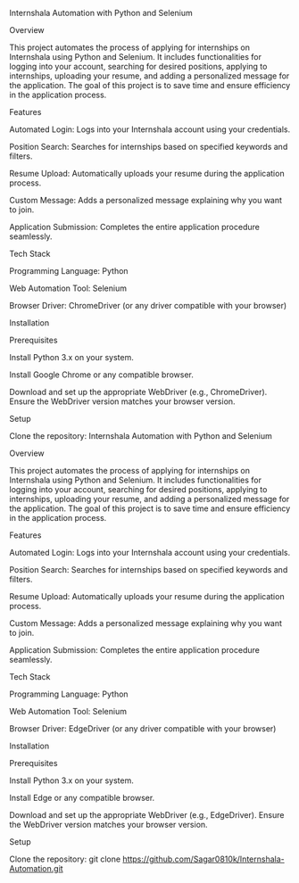 Internshala Automation with Python and Selenium

Overview

This project automates the process of applying for internships on Internshala using Python and Selenium. It includes functionalities for logging into your account, searching for desired positions, applying to internships, uploading your resume, and adding a personalized message for the application. The goal of this project is to save time and ensure efficiency in the application process.

Features

Automated Login: Logs into your Internshala account using your credentials.

Position Search: Searches for internships based on specified keywords and filters.

Resume Upload: Automatically uploads your resume during the application process.

Custom Message: Adds a personalized message explaining why you want to join.

Application Submission: Completes the entire application procedure seamlessly.

Tech Stack

Programming Language: Python

Web Automation Tool: Selenium

Browser Driver: ChromeDriver (or any driver compatible with your browser)

Installation

Prerequisites

Install Python 3.x on your system.

Install Google Chrome or any compatible browser.

Download and set up the appropriate WebDriver (e.g., ChromeDriver). Ensure the WebDriver version matches your browser version.

Setup

Clone the repository:
Internshala Automation with Python and Selenium

Overview

This project automates the process of applying for internships on Internshala using Python and Selenium. It includes functionalities for logging into your account, searching for desired positions, applying to internships, uploading your resume, and adding a personalized message for the application. The goal of this project is to save time and ensure efficiency in the application process.

Features

Automated Login: Logs into your Internshala account using your credentials.

Position Search: Searches for internships based on specified keywords and filters.

Resume Upload: Automatically uploads your resume during the application process.

Custom Message: Adds a personalized message explaining why you want to join.

Application Submission: Completes the entire application procedure seamlessly.

Tech Stack

Programming Language: Python

Web Automation Tool: Selenium

Browser Driver: EdgeDriver (or any driver compatible with your browser)

Installation

Prerequisites

Install Python 3.x on your system.

Install Edge or any compatible browser.

Download and set up the appropriate WebDriver (e.g., EdgeDriver). Ensure the WebDriver version matches your browser version.

Setup

Clone the repository:
git clone https://github.com/Sagar0810k/Internshala-Automation.git
